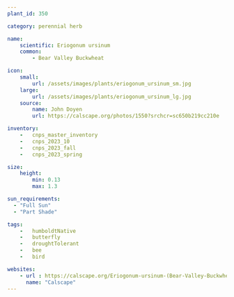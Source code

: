 ```yaml
---
plant_id: 350 

category: perennial herb

name: 
    scientific: Eriogonum ursinum 
    common:
        - Bear Valley Buckwheat

icon: 
    small: 
        url: /assets/images/plants/eriogonum_ursinum_sm.jpg 
    large: 
        url: /assets/images/plants/eriogonum_ursinum_lg.jpg 
    source: 
        name: John Doyen
        url: https://calscape.org/photos/1550?srchcr=sc650b219cc210e 

inventory: 
    -   cnps_master_inventory
    -   cnps_2023_10
    -   cnps_2023_fall
    -   cnps_2023_spring

size:
    height: 
        min: 0.13
        max: 1.3

sun_requirements:
  - "Full Sun"
  - "Part Shade"

tags:  
    -   humboldtNative
    -   butterfly
    -   droughtTolerant
    -   bee
    -   bird

websites:
    - url : https://calscape.org/Eriogonum-ursinum-(Bear-Valley-Buckwheat) 
      name: "Calscape"
---
```

